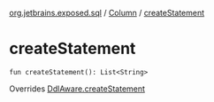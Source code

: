 [org.jetbrains.exposed.sql](../index.md) / [Column](index.md) / [createStatement](.)

# createStatement

`fun createStatement(): List<String>`

Overrides [DdlAware.createStatement](../-ddl-aware/create-statement.md)

